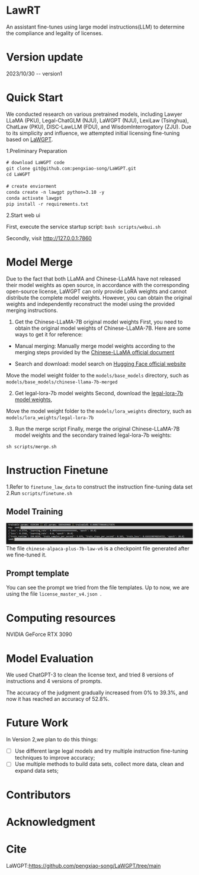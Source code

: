 # LawRT
An assistant fine-tunes using large model instructions(LLM) to determine the compliance and legality of licenses.

# Version update
2023/10/30 -- version1

# Quick Start
We conducted research on various pretrained models, including Lawyer LLaMA (PKU), Legal-ChatGLM (NJU), LaWGPT (NJU), LexiLaw (Tsinghua), ChatLaw (PKU), DISC-LawLLM (FDU), and WisdomInterrogatory (ZJU). 
Due to its simplicity and influence, we attempted initial licensing fine-tuning based on [LaWGPT](https://github.com/pengxiao-song/LaWGPT/tree/main).

1.Preliminary Preparation
```
# download LaWGPT code
git clone git@github.com:pengxiao-song/LaWGPT.git
cd LaWGPT

# create enviorment
conda create -n lawgpt python=3.10 -y
conda activate lawgpt
pip install -r requirements.txt
```

2.Start web ui

First, execute the service startup script: 
`bash scripts/webui.sh`

Secondly, visit http://127.0.0.1:7860

# Model Merge
Due to the fact that both LLaMA and Chinese-LLaMA have not released their model weights as open source, in accordance with the corresponding open-source license, LaWGPT can only provide LoRA weights and cannot distribute the complete model weights. However, you can obtain the original weights and independently reconstruct the model using the provided merging instructions.

1. Get the Chinese-LLaMA-7B original model weights
First, you need to obtain the original model weights of Chinese-LLaMA-7B. Here are some ways to get it for reference:

- Manual merging: Manually merge model weights according to the merging steps provided by the [Chinese-LLaMA official document](https://github.com/ymcui/Chinese-LLaMA-Alpaca)

- Search and download: model search on [Hugging Face official website](https://huggingface.co/models?search=chinese-llama)

Move the model weight folder to the `models/base_models` directory, such as `models/base_models/chinese-llama-7b-merged`

2. Get legal-lora-7b model weights
Second, download the [legal-lora-7b model weights](https://huggingface.co/entity303/legal-lora-7b/tree/main),

Move the model weight folder to the `models/lora_weights` directory, such as `models/lora_weights/legal-lora-7b`

3. Run the merge script
Finally, merge the original Chinese-LLaMA-7B model weights and the secondary trained legal-lora-7b weights:
```
sh scripts/merge.sh
```

# Instruction Finetune
1.Refer to `finetune_law_data` to construct the instruction fine-tuning data set
2.Run `scripts/finetune.sh`

## Model Training
![image](https://github.com/OpenDataology/LicenseGPT/blob/main/pic/Instruction%20Finetune%20Training.png)
The file `chinese-alpaca-plus-7b-law-v6` is a checkpoint file generated after we fine-tuned it.

## Prompt template
You can see the prompt we tried from the file templates. 
Up to now, we are using the file `license_master_v4.json `.

# Computing resources
NVIDIA GeForce RTX 3090

# Model Evaluation
We used ChatGPT-3 to clean the license text, and tried 8 versions of instructions and 4 versions of prompts.

The accuracy of the judgment gradually increased from 0% to 39.3%, and now it has reached an accuracy of 52.8%.

# Future Work
In Version 2,we plan to do this things:
- [ ] Use different large legal models and try multiple instruction fine-tuning techniques to improve accuracy;
- [ ] Use multiple methods to build data sets, collect more data, clean and expand data sets;

# Contributors

# Acknowledgment

# Cite
LaWGPT:https://github.com/pengxiao-song/LaWGPT/tree/main
